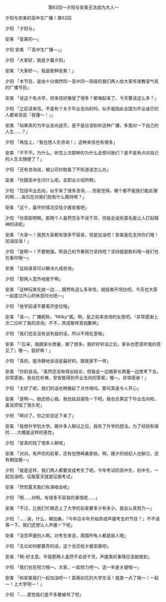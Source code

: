 <p align="center">第62回～夕阳与安美无法成为大人～</p>

夕阳与安美的高中生广播！第62回

夕阳 「夕阳与」

安美 「安美的—」

夕阳 安美 「「高中生广播—」」

夕阳 「大家好，我是夕暮夕阳」

安美 「大家好—，我是歌种安美！」

夕阳 「本节目，是由十分偶然同一高中同一班级的我们两人给大家传递教室气氛的广播节目」

安美 「说这个有点早，但来信好像放了很多？都堆起来了。今天要读这么多？」

夕阳 「之前读来信，不是有个关于毕业去向的吗。似乎是因此全国为毕业迷茫的人都来信说『我懂～！』」

安美 「如果真的为毕业去向迷茫，是不是应该别听这种广播，多面对一下自己的人生……？」

夕阳 「再加上，『我也想人生咨询！』这种来信也有很多」

安美 「不不不。为什么。听完上次那种的为什么会想问我们？是不是有点对自己的人生太随便了？」

夕阳 「还有咨询说，被公司炒鱿鱼了不知道该怎么办」

安美 「你跟高中生问什么呢。去职业介绍所啊」

夕阳 「包括毕业去向，似乎来了很多咨询……但我觉得，哪个都不能我们能处理的啊……各位在对我们抱有什么期待啊？」

安美 「这个，最坏的情况交给夕酱安酱吧」

夕阳 「你真聪明啊。那两个人虽然完全不说干货，但是会说些莫名能让人打起精神的话呢」

安美 「大家～！我想大家都有很多不容易，但是加油吧！安美我在支持你们哦！加油加油！」

夕阳 「是啊～！不要勉强，照自己的节奏努力坚持吧？坚持就是胜利哦～我们也在看你哦～」

安美 「这段录音可以解决九成咨询」

夕阳 「那两人意外地能干啊」

安美 「这种玩笑先放一边……既然有这么多来信，就结束开场白吧。今天也大家一起度过开心的休息时光吧—」

夕阳 「放学前请不要离开座位哦」

安美 「诶—，广播昵称，“Milky”酱。啊，是之前来咨询的女孩吧。『非常感谢上次二位听了我的咨询』不不，弄成那样真抱歉啊」

夕阳 「我们完全没有说有益的话，所以不用在意哦」

安美 「『后来，我跟家长商量，聊了很多。我好好听话之后，家长也愿意听我的意见了』喔—，挺好嘛！」

夕阳 「真的。能冷静地谈话是最好的。跟我家不一样」

安美 「你别说话。『虽然还没有得出结论，但我会一边跟家长商量一边思考下去。非常感谢。我也在祈祷，安安能得到毕业去向的答案』喔—。非常感谢！」

夕阳 「太好了呢。我们的话也稍微起了点作用吗。那可真是令人开心」

安美 「是啊—。她还担心我。我也姑且报告一下吧。我也总算定下毕业去向啦。虽说烦恼了很久呢」

夕阳 「啊对了。你之前说定下来了」

安美 「我想升学到大学。跟许多人聊过之后，我有了升学的想法。为了经验和保险……大概是这样的感觉」

夕阳 「安真的找了很多人聊呢」

安美 「对对。有声优的前辈，还有加贺崎桑那些。啊，跟夕的经纪人也聊过，还有朝加酱—」

夕阳 「就是这样，我们两人都要变成考生了呢。今年考试的高中生、初中生，一起加油吧。征服夏天就是征服考试」

安美 「然而夏天我们有演唱会呢」

夕阳 「啊……对啊。有很多不容易的事情呢……」

安美 「不过，比我们忙碌还上了大学的前辈要多少有多少。我会认真努力—」

夕阳 「……诶，什么，朝加桑。『今年后半年开始弄成声援考生的节目？』不不请等一下。我们还想让人声援一下呢」

安美 「没空声援别人啊。对考生来说，周围所有人都是敌人哦」

夕阳 「无论如何都要弄的话，这个也交给夕酱安酱吧」

安美 「啊-好主意。毕竟那两人虽然不会说干货，声援类的事情应该能做到」

夕阳 「我们也在努力哦～。大家，一起努力吧～。这一年是关键哦～」

安美 「和安美我们一起加油吧～！距离如花的大学生活！就差一点了哦～！一起—！上大学吧—！」

夕阳 「……感觉我们差不多要被骂了吧」

